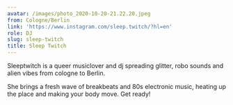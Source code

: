 ```yaml
---
avatar: /images/photo_2020-10-20-21.22.20.jpeg
from: Cologne/Berlin
link: 'https://www.instagram.com/sleep.twitch/?hl=en'
role: DJ
slug: sleep-twitch
title: Sleep Twitch
---
```

Sleeptwitch is a queer musiclover and dj spreading glitter, robo sounds and alien vibes from cologne to Berlin.   
  
 She brings a fresh wave of breakbeats and 80s electronic music, heating up the place and making your body move. Get ready!
